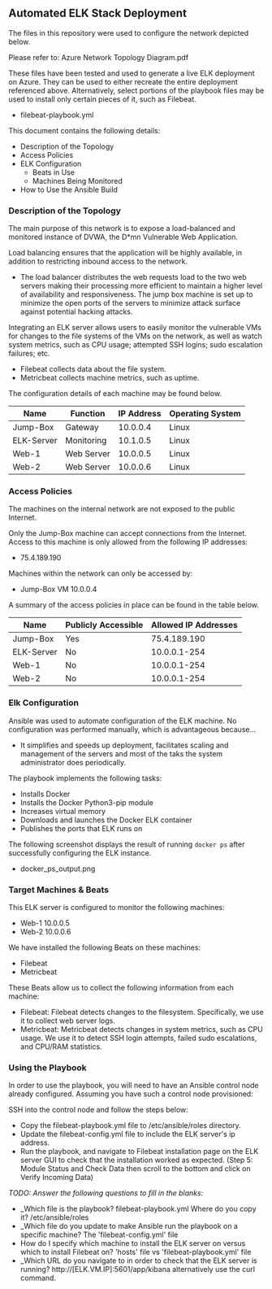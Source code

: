 ## Automated ELK Stack Deployment

The files in this repository were used to configure the network depicted below.

Please refer to: Azure Network Topology Diagram.pdf

These files have been tested and used to generate a live ELK deployment on Azure. They can be used to either recreate the entire deployment referenced above. Alternatively, select portions of the playbook files may be used to install only certain pieces of it, such as Filebeat.

  - filebeat-playbook.yml

This document contains the following details:
- Description of the Topology
- Access Policies
- ELK Configuration
  - Beats in Use
  - Machines Being Monitored
- How to Use the Ansible Build

### Description of the Topology

The main purpose of this network is to expose a load-balanced and monitored instance of DVWA, the D*mn Vulnerable Web Application.

Load balancing ensures that the application will be highly available, in addition to restricting inbound access to the network.
- The load balancer distributes the web requests load to the two web servers making their processing more efficient to maintain a 
  higher level of availability and responsiveness. The jump box machine is set up to minimize the open ports of the servers to
  minimize attack surface against potential hacking attacks.

Integrating an ELK server allows users to easily monitor the vulnerable VMs for changes to the file systems of the VMs on the network, 
as well as watch system metrics, such as CPU usage; attempted SSH logins; sudo escalation failures; etc.
- Filebeat collects data about the file system.
- Metricbeat collects machine metrics, such as uptime.

The configuration details of each machine may be found below.

|    Name   |  Function  | IP Address | Operating System |
|-----------|------------|------------|------------------|
| Jump-Box  | Gateway    | 10.0.0.4   | Linux            |
| ELK-Server| Monitoring | 10.1.0.5   | Linux            |                  
| Web-1     | Web Server | 10.0.0.5   | Linux            |
| Web-2     | Web Server | 10.0.0.6   | Linux            |

### Access Policies

The machines on the internal network are not exposed to the public Internet. 

Only the Jump-Box machine can accept connections from the Internet. Access to this machine is only allowed from the following IP addresses:
- 75.4.189.190

Machines within the network can only be accessed by:
- Jump-Box VM 10.0.0.4

A summary of the access policies in place can be found in the table below.

| Name      | Publicly Accessible | Allowed IP Addresses |
|-----------|---------------------|----------------------|
| Jump-Box  | Yes                 | 75.4.189.190         |
| ELK-Server| No                  | 10.0.0.1-254         |
| Web-1     | No                  | 10.0.0.1-254         |
| Web-2     | No                  | 10.0.0.1-254         |

### Elk Configuration

Ansible was used to automate configuration of the ELK machine. No configuration was performed manually, which is advantageous because...
- It simplifies and speeds up deployment, facilitates scaling and management of the servers and most of the taks the system administrator
does periodically.

The playbook implements the following tasks:
- Installs Docker
- Installs the Docker Python3-pip module
- Increases virtual memory
- Downloads and launches the Docker ELK container
- Publishes the ports that ELK runs on

The following screenshot displays the result of running `docker ps` after successfully configuring the ELK instance.

- docker_ps_output.png  

### Target Machines & Beats
This ELK server is configured to monitor the following machines:
- Web-1 10.0.0.5
- Web-2 10.0.0.6

We have installed the following Beats on these machines:
- Filebeat
- Metricbeat

These Beats allow us to collect the following information from each machine:
- Filebeat: Filebeat detects changes to the filesystem. Specifically, we use it to collect web server logs.
- Metricbeat: Metricbeat detects changes in system metrics, such as CPU usage. We use it to detect SSH login 
  attempts, failed sudo escalations, and CPU/RAM statistics. 

### Using the Playbook
In order to use the playbook, you will need to have an Ansible control node already configured. Assuming you have such a control node provisioned: 

SSH into the control node and follow the steps below:
- Copy the filebeat-playbook.yml file to /etc/ansible/roles directory.
- Update the filebeat-config.yml file to include the ELK server's ip address.
- Run the playbook, and navigate to Filebeat installation page on the ELK server GUI to check that the installation worked as expected. (Step 5: Module Status and Check Data
  then scroll to the bottom and click on Verify Incoming Data)

_TODO: Answer the following questions to fill in the blanks:_ 
- _Which file is the playbook? filebeat-playbook.yml Where do you copy it? /etc/ansible/roles
- _Which file do you update to make Ansible run the playbook on a specific machine? The 'filebeat-config.yml' file
-  How do I specify which machine to install the ELK server on versus which to install Filebeat on? 'hosts' file vs 'filebeat-playbook.yml' file 
- _Which URL do you navigate to in order to check that the ELK server is running? http://[ELK.VM.IP]:5601/app/kibana alternatively use the curl command.


